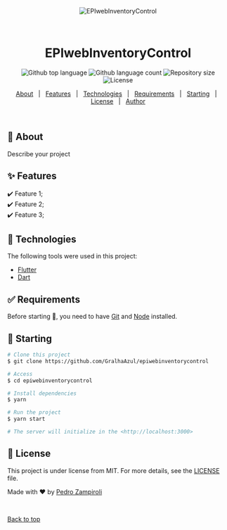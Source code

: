 <div align="center" id="top"> 
  <img src="./.github/app.gif" alt="EPIwebInventoryControl" />

  &#xa0;

  <!-- <a href="https://epiwebinventorycontrol.netlify.app">Demo</a> -->
</div>

<h1 align="center">EPIwebInventoryControl</h1>

<p align="center">
  <img alt="Github top language" src="https://img.shields.io/github/languages/top/GralhaAzul/epiwebinventorycontrol?color=56BEB8">

  <img alt="Github language count" src="https://img.shields.io/github/languages/count/GralhaAzul/epiwebinventorycontrol?color=56BEB8">

  <img alt="Repository size" src="https://img.shields.io/github/repo-size/GralhaAzul/epiwebinventorycontrol?color=56BEB8">

  <img alt="License" src="https://img.shields.io/github/license/GralhaAzul/epiwebinventorycontrol?color=56BEB8">

  <!-- <img alt="Github issues" src="https://img.shields.io/github/issues/GralhaAzul/epiwebinventorycontrol?color=56BEB8" /> -->

  <!-- <img alt="Github forks" src="https://img.shields.io/github/forks/GralhaAzul/epiwebinventorycontrol?color=56BEB8" /> -->

  <!-- <img alt="Github stars" src="https://img.shields.io/github/stars/GralhaAzul/epiwebinventorycontrol?color=56BEB8" /> -->
</p>

<!-- Status -->

<!-- <h4 align="center"> 
	🚧  EPIwebInventoryControl 🚀 Under construction...  🚧
</h4> 

<hr> -->

<p align="center">
  <a href="#dart-about">About</a> &#xa0; | &#xa0; 
  <a href="#sparkles-features">Features</a> &#xa0; | &#xa0;
  <a href="#rocket-technologies">Technologies</a> &#xa0; | &#xa0;
  <a href="#white_check_mark-requirements">Requirements</a> &#xa0; | &#xa0;
  <a href="#checkered_flag-starting">Starting</a> &#xa0; | &#xa0;
  <a href="#memo-license">License</a> &#xa0; | &#xa0;
  <a href="https://github.com/GralhaAzul" target="_blank">Author</a>
</p>

<br>

## :dart: About ##

Describe your project

## :sparkles: Features ##

:heavy_check_mark: Feature 1;\
:heavy_check_mark: Feature 2;\
:heavy_check_mark: Feature 3;

## :rocket: Technologies ##

The following tools were used in this project:

- [Flutter](https://flutter.dev/)
- [Dart](https://dart.dev/)

## :white_check_mark: Requirements ##

Before starting :checkered_flag:, you need to have [Git](https://git-scm.com) and [Node](https://nodejs.org/en/) installed.

## :checkered_flag: Starting ##

```bash
# Clone this project
$ git clone https://github.com/GralhaAzul/epiwebinventorycontrol

# Access
$ cd epiwebinventorycontrol

# Install dependencies
$ yarn

# Run the project
$ yarn start

# The server will initialize in the <http://localhost:3000>
```

## :memo: License ##

This project is under license from MIT. For more details, see the [LICENSE](LICENSE.md) file.


Made with :heart: by <a href="https://github.com/GralhaAzul" target="_blank">Pedro Zampiroli</a>

&#xa0;

<a href="#top">Back to top</a>
